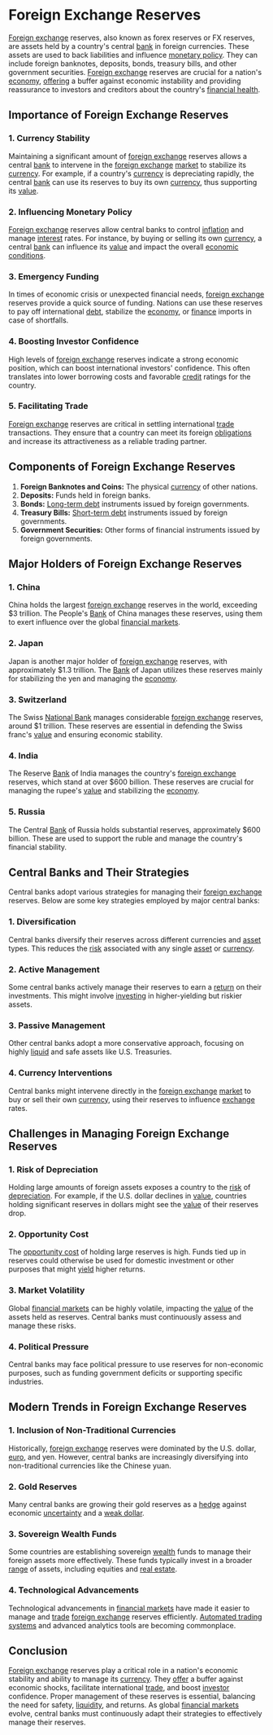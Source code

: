 # Foreign Exchange Reserves

[Foreign exchange](../f/foreign_exchange.md) reserves, also known as forex reserves or FX reserves, are assets held by a country's central [bank](../b/bank.md) in foreign currencies. These assets are used to back liabilities and influence [monetary policy](../m/monetary_policy.md). They can include foreign banknotes, deposits, bonds, treasury bills, and other government securities. [Foreign exchange](../f/foreign_exchange.md) reserves are crucial for a nation's [economy](../e/economy.md), [offering](../o/offering.md) a buffer against economic instability and providing reassurance to investors and creditors about the country's [financial health](../f/financial_health.md).

## Importance of Foreign Exchange Reserves

### 1. Currency Stability
Maintaining a significant amount of [foreign exchange](../f/foreign_exchange.md) reserves allows a central [bank](../b/bank.md) to intervene in the [foreign exchange](../f/foreign_exchange.md) [market](../m/market.md) to stabilize its [currency](../c/currency.md). For example, if a country's [currency](../c/currency.md) is depreciating rapidly, the central [bank](../b/bank.md) can use its reserves to buy its own [currency](../c/currency.md), thus supporting its [value](../v/value.md).

### 2. Influencing Monetary Policy
[Foreign exchange](../f/foreign_exchange.md) reserves allow central banks to control [inflation](../i/inflation.md) and manage [interest](../i/interest.md) rates. For instance, by buying or selling its own [currency](../c/currency.md), a central [bank](../b/bank.md) can influence its [value](../v/value.md) and impact the overall [economic conditions](../e/economic_conditions.md).

### 3. Emergency Funding
In times of economic crisis or unexpected financial needs, [foreign exchange](../f/foreign_exchange.md) reserves provide a quick source of funding. Nations can use these reserves to pay off international [debt](../d/debt.md), stabilize the [economy](../e/economy.md), or [finance](../f/finance.md) imports in case of shortfalls.

### 4. Boosting Investor Confidence
High levels of [foreign exchange](../f/foreign_exchange.md) reserves indicate a strong economic position, which can boost international investors' confidence. This often translates into lower borrowing costs and favorable [credit](../c/credit.md) ratings for the country.

### 5. Facilitating Trade
[Foreign exchange](../f/foreign_exchange.md) reserves are critical in settling international [trade](../t/trade.md) transactions. They ensure that a country can meet its foreign [obligations](../o/obligation.md) and increase its attractiveness as a reliable trading partner.

## Components of Foreign Exchange Reserves

1. **Foreign Banknotes and Coins:** The physical [currency](../c/currency.md) of other nations.
2. **Deposits:** Funds held in foreign banks.
3. **Bonds:** [Long-term debt](../l/long-term_debt.md) instruments issued by foreign governments.
4. **Treasury Bills:** [Short-term debt](../s/short-term_debt.md) instruments issued by foreign governments.
5. **Government Securities:** Other forms of financial instruments issued by foreign governments.

## Major Holders of Foreign Exchange Reserves

### 1. China
China holds the largest [foreign exchange](../f/foreign_exchange.md) reserves in the world, exceeding $3 trillion. The People's [Bank](../b/bank.md) of China manages these reserves, using them to exert influence over the global [financial markets](../f/financial_market.md).

### 2. Japan
Japan is another major holder of [foreign exchange](../f/foreign_exchange.md) reserves, with approximately $1.3 trillion. The [Bank](../b/bank.md) of Japan utilizes these reserves mainly for stabilizing the yen and managing the [economy](../e/economy.md).

### 3. Switzerland
The Swiss [National Bank](../n/national_bank.md) manages considerable [foreign exchange](../f/foreign_exchange.md) reserves, around $1 trillion. These reserves are essential in defending the Swiss franc's [value](../v/value.md) and ensuring economic stability.

### 4. India
The Reserve [Bank](../b/bank.md) of India manages the country's [foreign exchange](../f/foreign_exchange.md) reserves, which stand at over $600 billion. These reserves are crucial for managing the rupee's [value](../v/value.md) and stabilizing the [economy](../e/economy.md).

### 5. Russia
The Central [Bank](../b/bank.md) of Russia holds substantial reserves, approximately $600 billion. These are used to support the ruble and manage the country's financial stability.

## Central Banks and Their Strategies

Central banks adopt various strategies for managing their [foreign exchange](../f/foreign_exchange.md) reserves. Below are some key strategies employed by major central banks:

### 1. Diversification
Central banks diversify their reserves across different currencies and [asset](../a/asset.md) types. This reduces the [risk](../r/risk.md) associated with any single [asset](../a/asset.md) or [currency](../c/currency.md).

### 2. Active Management
Some central banks actively manage their reserves to earn a [return](../r/return.md) on their investments. This might involve [investing](../i/investing.md) in higher-yielding but riskier assets.

### 3. Passive Management
Other central banks adopt a more conservative approach, focusing on highly [liquid](../l/liquid.md) and safe assets like U.S. Treasuries.

### 4. Currency Interventions
Central banks might intervene directly in the [foreign exchange](../f/foreign_exchange.md) [market](../m/market.md) to buy or sell their own [currency](../c/currency.md), using their reserves to influence [exchange](../e/exchange.md) rates.

## Challenges in Managing Foreign Exchange Reserves

### 1. Risk of Depreciation
Holding large amounts of foreign assets exposes a country to the [risk](../r/risk.md) of [depreciation](../d/depreciation.md). For example, if the U.S. dollar declines in [value](../v/value.md), countries holding significant reserves in dollars might see the [value](../v/value.md) of their reserves drop.

### 2. Opportunity Cost
The [opportunity cost](../o/opportunity_cost.md) of holding large reserves is high. Funds tied up in reserves could otherwise be used for domestic investment or other purposes that might [yield](../y/yield.md) higher returns.

### 3. Market Volatility
Global [financial markets](../f/financial_market.md) can be highly volatile, impacting the [value](../v/value.md) of the assets held as reserves. Central banks must continuously assess and manage these risks.

### 4. Political Pressure
Central banks may face political pressure to use reserves for non-economic purposes, such as funding government deficits or supporting specific industries.

## Modern Trends in Foreign Exchange Reserves

### 1. Inclusion of Non-Traditional Currencies
Historically, [foreign exchange](../f/foreign_exchange.md) reserves were dominated by the U.S. dollar, [euro](../e/euro.md), and yen. However, central banks are increasingly diversifying into non-traditional currencies like the Chinese yuan.

### 2. Gold Reserves
Many central banks are growing their gold reserves as a [hedge](../h/hedge.md) against economic [uncertainty](../u/uncertainty_in_trading.md) and a [weak dollar](../w/weak_dollar.md).

### 3. Sovereign Wealth Funds
Some countries are establishing sovereign [wealth](../w/wealth.md) funds to manage their foreign assets more effectively. These funds typically invest in a broader [range](../r/range.md) of assets, including equities and [real estate](../r/real_estate.md).

### 4. Technological Advancements
Technological advancements in [financial markets](../f/financial_market.md) have made it easier to manage and [trade](../t/trade.md) [foreign exchange](../f/foreign_exchange.md) reserves efficiently. [Automated trading systems](../a/automated_trading_systems.md) and advanced analytics tools are becoming commonplace.

## Conclusion

[Foreign exchange](../f/foreign_exchange.md) reserves play a critical role in a nation's economic stability and ability to manage its [currency](../c/currency.md). They [offer](../o/offer.md) a buffer against economic shocks, facilitate international [trade](../t/trade.md), and boost [investor](../i/investor.md) confidence. Proper management of these reserves is essential, balancing the need for safety, [liquidity](../l/liquidity.md), and returns. As global [financial markets](../f/financial_market.md) evolve, central banks must continuously adapt their strategies to effectively manage their reserves.
